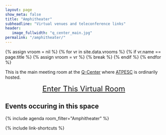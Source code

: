 ```yaml
---
layout: page
show_meta: false
title: "Amphitheater"
subheadline: "Virtual venues and teleconference links"
header:
   image_fullwidth: "q_center_main.jpg"
permalink: "/amphitheater/"
---
```

{% assign vroom = nil %}
{% for vr in site.data.vrooms %}
  {% if vr.name == page.title %}
    {% assign vroom = vr %}
    {% break %}
  {% endif %}
{% endfor %}

This is the main meeting room at the [Q-Center](https://qcenter.com/home-guest/)
where [ATPESC](https://extremecomputingtraining.anl.gov) is ordinarily hosted.

<center style="font-size:24px"><a href="{{vroom.zoom_link}}">Enter This Virtual Room</a></center>

## Events occuring in this space

{% include agenda room_filter="Amphitheater" %}

{% include link-shortcuts %}
